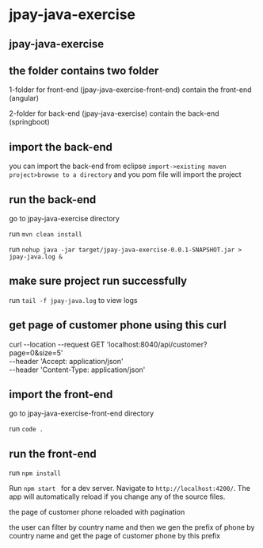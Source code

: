 # jpay-java-exercise
## jpay-java-exercise
## the folder contains two folder

1-folder for front-end (jpay-java-exercise-front-end) contain the front-end (angular)

2-folder for back-end (jpay-java-exercise) contain the back-end (springboot) 

## import the back-end

you can import the back-end from eclipse  `import->existing maven project>browse to a directory`  and you pom file will import the project


## run the back-end

go to jpay-java-exercise directory

run  `mvn clean install` 

run `nohup java -jar target/jpay-java-exercise-0.0.1-SNAPSHOT.jar > jpay-java.log &`

## make sure project run successfully 

run `tail -f jpay-java.log` to view logs 

## get page  of customer phone using this curl 

curl --location --request GET 'localhost:8040/api/customer?page=0&size=5' \
--header 'Accept: application/json' \
--header 'Content-Type: application/json'

## import the front-end

go to jpay-java-exercise-front-end directory

run `code .`

## run the front-end


run `npm install`


Run `npm start ` for a dev server. Navigate to `http://localhost:4200/`. The app will automatically reload if you change any of the source files.

the page of customer phone reloaded with pagination 

the user can filter by country name and then we gen the prefix of phone by country name and get the page of customer phone by this prefix 
